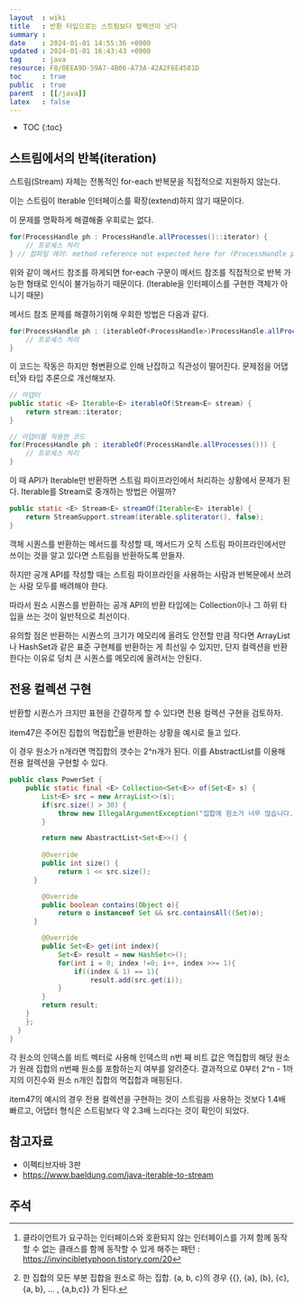 ```yaml
---
layout  : wiki
title   : 반환 타입으로는 스트림보다 컬렉션이 낫다 
summary : 
date    : 2024-01-01 14:55:36 +0900
updated : 2024-01-01 16:43:43 +0900
tag     : java
resource: F8/0EEA9D-59A7-4B06-A73A-42A2F6E4581D
toc     : true
public  : true
parent  : [[/java]]
latex   : false
---
```

* TOC
{:toc}

## 스트림에서의 반복(iteration)

스트림(Stream) 자체는 전통적인 for-each 반복문을 직접적으로 지원하지 않는다.

이는 스트림이 Iterable 인터페이스를 확장(extend)하지 않기 때문이다.

이 문제를 명확하게 해결해줄 우회로는 없다.

```java
for(ProcessHandle ph : ProcessHandle.allProcesses()::iterator) {
    // 프로세스 처리
} // 컴파일 에러: method reference not expected here for (ProcessHandle ph : ^) 
```

위와 같이 메서드 참조를 하게되면 for-each 구문이 메서드 참조를 직접적으로 반복 가능한 형태로 인식이 불가능하기 때문이다. (Iterable을 인터페이스를 구현한 객체가 아니기 때문) 

메서드 참조 문제를 해결하기위해 우회한 방법은 다음과 같다.

```java
for(ProcessHandle ph : (iterableOf<ProcessHandle>)ProcessHandle.allProcesses::iterator){
    // 프로세스 처리
}
```

이 코드는 작동은 하지만 형변환으로 인해 난잡하고 직관성이 떨어진다. 문제점을 어댑터[^1]와 타입 추론으로 개선해보자.

```java
// 어댑터
public static <E> Iterable<E> iterableOf(Stream<E> stream) {
    return stream::iterator;
}

// 어댑터를 적용한 코드
for(ProcessHandle ph : iterableOf(ProcessHandle.allProcesses())) { 
    // 프로세스 처리
}
```

이 때 API가 Iterable만 반환하면 스트림 파이프라인에서 처리하는 상황에서 문제가 된다. Iterable<E>를 Stream<E>로 중개하는 방법은 어떨까?

```java
public static <E> Stream<E> streamOf(Iterable<E> iterable) { 
    return StreamSupport.stream(iterable.spliterator(), false);
}
```

객체 시퀀스를 반환하는 메서드를 작성할 때, 메서드가 오직 스트림 파이프라인에서만 쓰이는 것을 알고 있다면 스트림을 반환하도록 만들자.

하지만 공개 API를 작성할 때는 스트림 파이프라인을 사용하는 사람과 반복문에서 쓰려는 사람 모두를 배려해야 한다. 

따라서 원소 시퀀스를 반환하는 공개 API의 반환 타입에는 Collection이나 그 하위 타입을 쓰는 것이 일반적으로 최선이다. 

유의할 점은 반환하는 시퀀스의 크기가 메모리에 올려도 안전할 만큼 작다면 ArrayList나 HashSet과 같은 표준 구현체를 반환하는 게 최선일 수 있지만, 단지 컬렉션을 반환한다는 이유로 덩치 큰 시퀀스를 메모리에 올려서는 안된다.

## 전용 컬렉션 구현

반환할 시퀀스가 크지만 표현을 간결하게 할 수 있다면 전용 컬렉션 구현을 검토하자.

item47은 주어진 집합의 멱집합[^2]을 반환하는 상황을 예시로 들고 있다.

이 경우 원소가 n개라면 멱집합의 갯수는 2^n개가 된다. 이를 AbstractList를 이용해 전용 컬렉션을 구현할 수 있다.

```java
public class PowerSet {
    public static final <E> Collection<Set<E>> of(Set<E> s) {
        List<E> src = new ArrayList<>(s);
        if(src.size() > 30) {
            throw new IllegalArgumentException("집합에 원소가 너무 많습니다.(원소 최대 30개) : " + s);
        }

        return new AbastractList<Set<E>>() {
        
        @Override 
        public int size() {
            return 1 << src.size();
      }

        @Override 
        public boolean contains(Object o){
            return o instanceof Set && src.containsAll((Set)o);
      }

        @Override 
        public Set<E> get(int index){
            Set<E> result = new HashSet<>();
            for(int i = 0; index !=0; i++, index >>= 1){
                if((index & 1) == 1){
                    result.add(src.get(i));
            }
        }
        return result;
    }
    };
  }
}
```

각 원소의 인덱스를 비트 벡터로 사용해 인덱스의 n번 째 비트 값은 멱집합의 해당 원소가 원래 집합의 n번째 원소를 포함하는지 여부를 알려준다. 결과적으로 0부터 2^n - 1까지의 이진수와 원소 n개인 집합의 멱집합과 매핑된다.

item47의 예시의 경우 전용 컬렉션을 구현하는 것이 스트림을 사용하는 것보다 1.4배 빠르고, 어댑터 형식은 스트림보다 약 2.3배 느리다는 것이 확인이 되었다.

## 참고자료

- 이펙티브자바 3판
- https://www.baeldung.com/java-iterable-to-stream

## 주석

[^1]: 클라이언트가 요구하는 인터페이스와 호환되지 않는 인터페이스를 가져 함께 동작할 수 없는 클래스를 함께 동작할 수 있게 해주는 패턴 : https://invincibletyphoon.tistory.com/20

[^2]: 한 집합의 모든 부분 집합을 원소로 하는 집합. {a, b, c}의 경우 {{}, {a}, {b}, {c}, {a, b}, ... , {a,b,c}} 가 된다.


